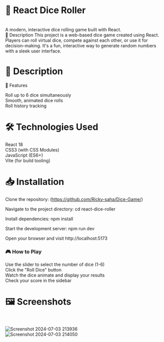 <h1>🎲 React Dice Roller</h1><br>
A modern, interactive dice rolling game built with React.<br>
📖 Description
This project is a web-based dice game created using React. Players can roll virtual dice, compete against each other, or use it for decision-making. It's a fun, interactive way to generate random numbers with a sleek user interface.<br>
<h1>📖 Description</h1>
🚀 Features

Roll up to 6 dice simultaneously<br>
Smooth, animated dice rolls<br>
Roll history tracking<br>


<h1>🛠️ Technologies Used</h1>

React 18<br>
CSS3 (with CSS Modules)<br>
JavaScript (ES6+)<br>
Vite (for build tooling)<br>

<h1>📥 Installation</h1>

Clone the repository:
 (https://github.com/Ricky-saha/Dice-Game/)

Navigate to the project directory:
 cd react-dice-roller

Install dependencies:
 npm install

Start the development server:
npm run dev

Open your browser and visit http://localhost:5173

<h3>🎮 How to Play</h3>

Use the slider to select the number of dice (1-6)<br>
Click the "Roll Dice" button<br>
Watch the dice animate and display your results<br>
Check your score in the sidebar<br>

<h1>🖼️ Screenshots</h1><br>

![Screenshot 2024-07-03 213936](https://github.com/Ricky-saha/Dice-Game/assets/134414493/46919bb5-a7ba-49eb-903a-9a7b96bafe0a)<br>
![Screenshot 2024-07-03 214050](https://github.com/Ricky-saha/Dice-Game/assets/134414493/5a3c1940-5919-4f50-a367-1d7180d7e645)

